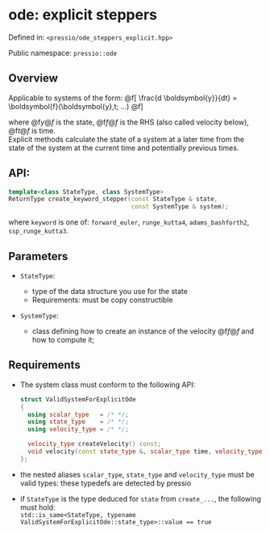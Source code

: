 
# ode: explicit steppers

Defined in: `<pressio/ode_steppers_explicit.hpp>`

Public namespace: `pressio::ode`


## Overview

Applicable to systems of the form:
@f[
\frac{d \boldsymbol{y}}{dt} =
\boldsymbol{f}(\boldsymbol{y},t; ...)
@f]

where @f$y@f$ is the state, @f$f@f$ is the RHS (also called velocity below), @f$t@f$ is time.<br/>
Explicit methods calculate the state of a system at a later time
from the state of the system at the current time and potentially previous times.

<!-- The ode package provides classes for doing time integration. -->
<!-- The design is rooted on the following main ideas: -->
<!-- - we separate the concept of a "stepper" from the actual "advancer": a stepper class -->
<!-- is responsible for knowing how to perform a step in time, while the "advancer" (or integrator) -->
<!-- is responbile of knowing how many times the stepper should be called. -->
<!-- - we use a policy-based design for evaluating the required operators, -->
<!-- such that this allows great flexiblity on using this time integration package. -->
<!-- The ode package is split into three main subcomponents: -->
<!-- - explicit methods -->
<!-- - implicit methods -->
<!-- - integrators -->


## API:

```cpp
template<class StateType, class SystemType>
ReturnType create_keyword_stepper(const StateType & state,
								  const SystemType & system);
```

where `keyword` is one of: `forward_euler`, `runge_kutta4`, `adams_bashforth2`, `ssp_runge_kutta3`.

## Parameters

- `StateType`:
  - type of the data structure you use for the state
  - Requirements: must be copy constructible

- `SystemType`:
  - class defining how to create an instance of the velocity @f$f@f$ and how to compute it;


## Requirements

- The system class must conform to the following API:
  ```cpp
  struct ValidSystemForExplicitOde
  {
	using scalar_type   = /* */;
	using state_type    = /* */;
	using velocity_type = /* */;

	velocity_type createVelocity() const;
	void velocity(const state_type &, scalar_type time, velocity_type &) const;
  };
  ```

- the nested aliases `scalar_type`, `state_type` and `velocity_type` must be valid types:
these typedefs are detected by pressio

- if `StateType` is the type deduced for `state` from `create_...`, the following must hold:<br/>
  `std::is_same<StateType, typename ValidSystemForExplicitOde::state_type>::value == true`
